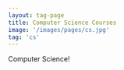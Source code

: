 ```yaml
---
layout: tag-page
title: Computer Science Courses
image: '/images/pages/cs.jpg'
tag: 'cs'
---
```


Computer Science! 
